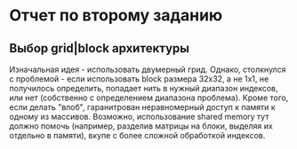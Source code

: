 # Отчет по второму заданию
## Выбор grid|block архитектуры
Изначальная идея - использовать двумерный грид.
Однако, столкнулся с проблемой - если использовать block размера 32х32, а не 1х1, не получилось определить, попадает нить в нужный диапазон индексов, или нет (собственно с определением диапазона проблема).
Кроме того, если делать "влоб", гаранитрован неравномерный доступ к памяти к одному из массивов. Возможно, использование shared memory тут должно помочь (например, разделив матрицы на блоки, выделяя их отдельно в памяти), вкупе с более сложной обработкой индексов.

